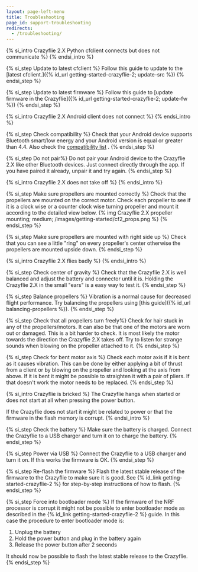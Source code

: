 ```yaml
---
layout: page-left-menu
title: Troubleshooting
page_id: support-troubleshooting
redirects:
  - /troubleshooting/
---
```


{% si_intro Crazyflie 2.X Python cfclient connects but does not communicate %}
{% endsi_intro %}

{% si_step Update to latest cfclient %}
Follow this guide to update to the [latest cfclient.]({% id_url getting-started-crazyflie-2; update-src %})
{% endsi_step %}

{% si_step Update to latest firmware %}
Follow this guide to [update firmware in the Crazyflie]({% id_url getting-started-crazyflie-2; update-fw %})
{% endsi_step %}

{% si_intro Crazyflie 2.X Android client does not connect %}
{% endsi_intro %}

{% si_step Check compatibility %}
Check that your Android device supports Bluetooth smart/low energy and your Android version is equal or greater than 4.4. Also check the [compatibility list](/documentation/repository/crazyflie-android-client/master/userguides/user-instructions/#android-device-compatibility)
.
{% endsi_step %}

{% si_step Do not pair%}
Do not pair your Android device to the Crazyflie 2.X like other Bluetooth devices. Just connect directly through the app. If you have paired it already, unpair it and try again.
{% endsi_step %}

{% si_intro Crazyflie 2.X does not take off %}
{% endsi_intro %}

{% si_step Make sure propellers are mounted correctly %}
Check that the propellers are mounted on the correct motor. Check each propeller
to see if it is a clock wise or a counter clock wise turning propeller and mount it according to the detailed view below.
{% img Crazyflie 2.X propeller mounting; medium; /images/getting-started/cf2_props.png %}
{% endsi_step %}

{% si_step Make sure propellers are mounted with right side up %}
Check that you can see a little "ring" on every propeller's center otherwise the propellers are mounted upside down.
{% endsi_step %}

{% si_intro Crazyflie 2.X flies badly %}
{% endsi_intro %}

{% si_step Check center of gravity %}
Check that the Crazyflie 2.X is well balanced and adjust the battery and connector until it is. Holding the Crazyflie 2.X in the small "ears" is a easy way to test it.
{% endsi_step %}

{% si_step Balance propellers %}
Vibration is a normal cause for decreased flight performance. Try balancing the propellers using [this guide]({% id_url balancing-propellers %}).
{% endsi_step %}

{% si_step Check that all propellers turn freely%}
Check for hair stuck in any of the propellers/motors. It can also be that one of the motors are worn out or damaged. This is a bit harder to check. It is most likely the motor towards the direction the Crazyflie 2.X takes off. Try to listen for strange sounds when blowing on the propeller attached to it.
{% endsi_step %}

{% si_step Check for bent motor axis %}
Check each motor axis if it is bent as it causes vibration. This can be done by either applying a bit of thrust from a client or by blowing on the propeller and looking at the axis from above. If it is bent it might be possible to straighten it with a pair of pliers. If that doesn't work the motor needs to be replaced.
{% endsi_step %}

{% si_intro Crazyflie is bricked %}
The Crazyflie hangs when started or does not start at all when pressing the power button.

If the Crazyflie does not start it might be related to power or that the firmware in the flash memory is corrupt.
{% endsi_intro %}

{% si_step Check the battery %}
Make sure the battery is charged. Connect the Crazyflie to a USB charger and turn it on to charge the battery.
{% endsi_step %}

{% si_step Power via USB %}
Connect the Crazyflie to a USB charger and turn it on. If this works the firmware is OK.
{% endsi_step %}

{% si_step Re-flash the firmware %}
Flash the latest stable release of the firmware to the Crazyflie to make sure it is good.
See {% id_link getting-started-crazyflie-2 %} for step-by-step instructions of how to flash.
{% endsi_step %}

{% si_step Force into bootloader mode %}
If the firmware of the NRF processor is corrupt it might not be possible to enter bootloader mode as described in the {% id_link getting-started-crazyflie-2 %} guide.
In this case the procedure to enter bootloader mode is:
1. Unplug the battery
2. Hold the power button and plug in the battery again
3. Release the power button after 2 seconds

It should now be possible to flash the latest stable release to the Crazyflie.
{% endsi_step %}
